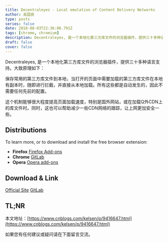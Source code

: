 ```yaml
---
title: Decentraleyes - Local emulation of Content Delivery Networks
author: 高国良
type: posts
series: false
date: 2018-08-03T22:36:00.791Z
tags: [chrome, chromium]
description: Decentraleyes, 是一个本地化第三方库文件的浏览器插件，提供三十多种语言支持。大致原理如下：保存常用的第三方库文件到本地，当打开的页面中需要加载的第三方库文件在本地有副本时，随即进行拦截，并直接从本地加载。
draft: false 
cover: false
---
```


Decentraleyes, 是一个本地化第三方库文件的浏览器插件，提供三十多种语言支持。大致原理如下：

保存常用的第三方库文件到本地，当打开的页面中需要加载的第三方库文件在本地有副本时，随即进行拦截，并直接从本地加载。所有这些都是自动发生的，因此不需要任何先前的配置。

这个机制能够很大程度提高页面加载速度，特别是国外网站，或在加载Q外CDN上的库文件时。同时，这也可以帮助减少一些CDN网络的跟踪，让上网更加安全一些。

## Distributions

To learn more, or to download and install the free browser extension:

- **Firefox** [Firefox Add-ons](https://addons.mozilla.org/zh-CN/firefox/addon/decentraleyes/)
- **Chrome** [GitLab](https://git.synz.io/Synzvato/decentraleyes/tags/v2.0.6)
- **Opera** [Opera add-ons](https://addons.opera.com/zh-cn/extensions/details/decentraleyes/)

## Download & Link

[Official Site](https://decentraleyes.org/)  [GitLab](https://git.synz.io/Synzvato/decentraleyes)

## TL;NR

本文地址：[https://www.cnblogs.com/kelsen/p/9416647.html](https://www.cnblogs.com/kelsen/p/9416647.html)

如果您有任何建议或疑问请在下面留言交流。

